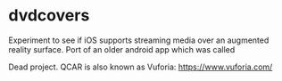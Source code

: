 # dvdcovers
Experiment to see if iOS supports streaming media over an augmented reality surface. Port of an older android app which was  called

Dead project. QCAR is also known as Vuforia: https://www.vuforia.com/
